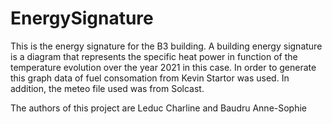 # EnergySignature
This is the energy signature for the B3 building. 
A building energy signature is a diagram that represents the specific heat power in function of the temperature evolution over the year 2021 in this case. 
In order to generate this graph data of fuel consomation from Kevin Startor was used. In addition, the meteo file used was from Solcast.

The authors of this project are Leduc Charline and Baudru Anne-Sophie 

